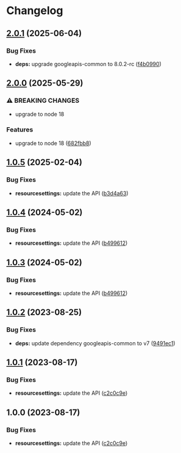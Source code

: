 # Changelog

## [2.0.1](https://github.com/googleapis/google-api-nodejs-client/compare/resourcesettings-v2.0.0...resourcesettings-v2.0.1) (2025-06-04)


### Bug Fixes

* **deps:** upgrade googleapis-common to 8.0.2-rc ([f4b0990](https://github.com/googleapis/google-api-nodejs-client/commit/f4b099071040cfbcfe4a2e7d487d45ee93b369e0))

## [2.0.0](https://github.com/googleapis/google-api-nodejs-client/compare/resourcesettings-v1.0.5...resourcesettings-v2.0.0) (2025-05-29)


### ⚠ BREAKING CHANGES

* upgrade to node 18

### Features

* upgrade to node 18 ([682fbb8](https://github.com/googleapis/google-api-nodejs-client/commit/682fbb869189ae92b3e9a194d37d0548af0c1f92))

## [1.0.5](https://github.com/googleapis/google-api-nodejs-client/compare/resourcesettings-v1.0.4...resourcesettings-v1.0.5) (2025-02-04)


### Bug Fixes

* **resourcesettings:** update the API ([b3d4a63](https://github.com/googleapis/google-api-nodejs-client/commit/b3d4a63e3ca62825149ce23d13a709e906ab2edd))

## [1.0.4](https://github.com/googleapis/google-api-nodejs-client/compare/resourcesettings-v1.0.3...resourcesettings-v1.0.4) (2024-05-02)


### Bug Fixes

* **resourcesettings:** update the API ([b499612](https://github.com/googleapis/google-api-nodejs-client/commit/b49961200508406ed5dc860b66d671a1598026b0))

## [1.0.3](https://github.com/googleapis/google-api-nodejs-client/compare/resourcesettings-v1.0.2...resourcesettings-v1.0.3) (2024-05-02)


### Bug Fixes

* **resourcesettings:** update the API ([b499612](https://github.com/googleapis/google-api-nodejs-client/commit/b49961200508406ed5dc860b66d671a1598026b0))

## [1.0.2](https://github.com/googleapis/google-api-nodejs-client/compare/resourcesettings-v1.0.1...resourcesettings-v1.0.2) (2023-08-25)


### Bug Fixes

* **deps:** update dependency googleapis-common to v7 ([9491ec1](https://github.com/googleapis/google-api-nodejs-client/commit/9491ec1cdc3c413e7d73edcfcd59cf5c28a7c855))

## [1.0.1](https://github.com/googleapis/google-api-nodejs-client/compare/resourcesettings-v1.0.0...resourcesettings-v1.0.1) (2023-08-17)


### Bug Fixes

* **resourcesettings:** update the API ([c2c0c9e](https://github.com/googleapis/google-api-nodejs-client/commit/c2c0c9ecd6304cc030770bad5ddab603d2539874))

## 1.0.0 (2023-08-17)


### Bug Fixes

* **resourcesettings:** update the API ([c2c0c9e](https://github.com/googleapis/google-api-nodejs-client/commit/c2c0c9ecd6304cc030770bad5ddab603d2539874))
